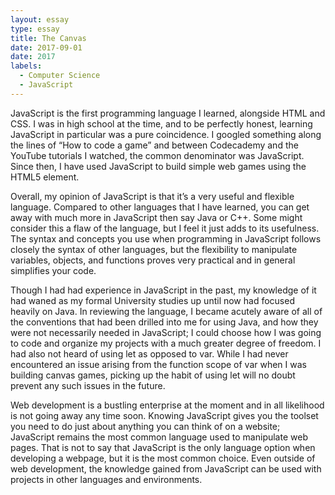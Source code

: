 ```yaml
---
layout: essay
type: essay
title: The Canvas
date: 2017-09-01
date: 2017
labels:
  - Computer Science
  - JavaScript
---
```


JavaScript is the first programming language I learned, alongside HTML and CSS.   I was in high school at the time, and to be perfectly honest, learning JavaScript in particular was a pure coincidence. I googled something along the lines of “How to code a game” and between Codecademy and the YouTube tutorials I watched, the common denominator was JavaScript. Since then, I have used JavaScript to build simple web games using the HTML5 <canvas> element.

Overall, my opinion of JavaScript is that it’s a very useful and flexible language. Compared to other languages that I have learned, you can get away with much more in JavaScript then say Java or C++. Some might consider this a flaw of the language, but I feel it just adds to its usefulness. The syntax and concepts you use when programming in JavaScript follows closely the syntax of other languages, but the flexibility to manipulate variables, objects, and functions proves very practical and in general simplifies your code.

Though I had had experience in JavaScript in the past, my knowledge of it had waned as my formal University studies up until now had focused heavily on Java. In reviewing the language, I became acutely aware of all of the conventions that had been drilled into me for using Java, and how they were not necessarily needed in JavaScript; I could choose how I was going to code and organize my projects with a much greater degree of freedom. I had also not heard of using let as opposed to var. While I had never encountered an issue arising from the function scope of var when I was building canvas games, picking up the habit of using let will no doubt prevent any such issues in the future.

Web development is a bustling enterprise at the moment and in all likelihood is not going away any time soon. Knowing JavaScript gives you the toolset you need to do just about anything you can think of on a website; JavaScript remains the most common language used to manipulate web pages. That is not to say that JavaScript is the only language option when developing a webpage, but it is the most common choice. Even outside of web development, the knowledge gained from JavaScript can be used with projects in other languages and environments.